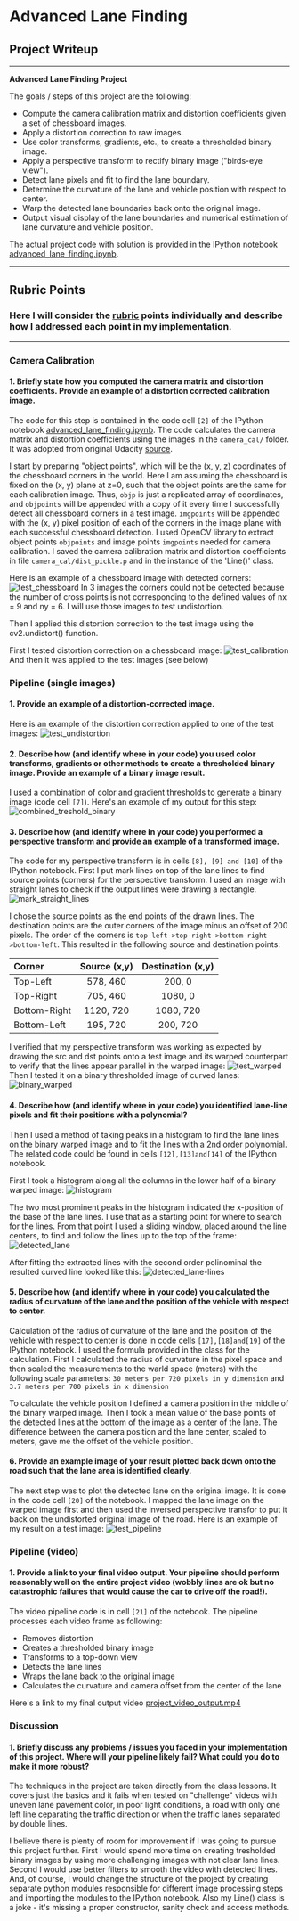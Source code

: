 
# **Advanced Lane Finding**

## Project Writeup

---

**Advanced Lane Finding Project**

The goals / steps of this project are the following:
* Compute the camera calibration matrix and distortion coefficients given a set of chessboard images.
* Apply a distortion correction to raw images.
* Use color transforms, gradients, etc., to create a thresholded binary image.
* Apply a perspective transform to rectify binary image ("birds-eye view").
* Detect lane pixels and fit to find the lane boundary.
* Determine the curvature of the lane and vehicle position with respect to center.
* Warp the detected lane boundaries back onto the original image.
* Output visual display of the lane boundaries and numerical estimation of lane curvature and vehicle position.

The actual project code with solution is provided in the IPython notebook [advanced_lane_finding.ipynb](advanced_lane_finding.ipynb).

---

## Rubric Points
### Here I will consider the [rubric](https://review.udacity.com/#!/rubrics/571/view) points individually and describe how I addressed each point in my implementation.  

---

### Camera Calibration

#### 1. Briefly state how you computed the camera matrix and distortion coefficients. Provide an example of a distortion corrected calibration image.

The code for this step is contained in the code cell `[2]` of the IPython notebook [advanced_lane_finding.ipynb](advanced_lane_finding.ipynb). The code calculates the camera matrix and distortion coefficients using the images in the `camera_cal/` folder. It was adopted from original Udacity [source](https://github.com/udacity/CarND-Camera-Calibration).

I start by preparing "object points", which will be the (x, y, z) coordinates of the chessboard corners in the world. Here I am assuming the chessboard is fixed on the (x, y) plane at z=0, such that the object points are the same for each calibration image. Thus, `objp` is just a replicated array of coordinates, and `objpoints` will be appended with a copy of it every time I successfully detect all chessboard corners in a test image. `imgpoints` will be appended with the (x, y) pixel position of each of the corners in the image plane with each successful chessboard detection. I used OpenCV library to extract object points `objpoints` and image points `imgpoints` needed for camera calibration. I saved the camera calibration matrix and distortion coefficients in file `camera_cal/dist_pickle.p` and in the instance of the 'Line()' class.

Here is an example of a chessboard image with detected corners:
![test_chessboard](output_images/test_chessboard.jpg)
In 3 images the corners could not be detected because the number of cross points is not corresponding to the defined values of nx = 9 and ny = 6. I will use those images to test undistortion.

Then I applied this distortion correction to the test image using the cv2.undistort() function. 

First I tested distortion correction on a chessboard image:
![test_calibration](output_images/test_calibration.jpg)
And then it was applied to the test images (see below)


### Pipeline (single images)

#### 1. Provide an example of a distortion-corrected image.

Here is an example of the distortion correction applied to one of the test images:
![test_undistortion](output_images/test_undistortion.jpg)

#### 2. Describe how (and identify where in your code) you used color transforms, gradients or other methods to create a thresholded binary image. Provide an example of a binary image result.

I used a combination of color and gradient thresholds to generate a binary image (code cell `[7]`). Here's an example of my output for this step:
![combined_treshold_binary](output_images/combined_treshold_binary.jpg)

#### 3. Describe how (and identify where in your code) you performed a perspective transform and provide an example of a transformed image.

The code for my perspective transform is in cells `[8], [9] and [10]` of the IPython notebook. 
First I put mark lines on top of the lane lines to find source points (corners) for the perspective transform. I used an image with straight lanes to check if the output lines were drawing a rectangle.
![mark_straight_lines](output_images/mark_straight_lines.jpg)

I chose the source points as the end points of the drawn lines. The destination points are the outer corners of the image minus an offset of 200 pixels. The order of the corners is `top-left->top-right->bottom-right->bottom-left`. This resulted in the following source and destination points:

| Corner | Source (x,y) | Destination (x,y) | 
|:-------|:------:|:-----------:| 
|Top-Left|578, 460|200, 0|
|Top-Right|705, 460|1080, 0|
|Bottom-Right|1120, 720|1080, 720|
|Bottom-Left|195, 720|200, 720|

I verified that my perspective transform was working as expected by drawing the src and dst points onto a test image and its warped counterpart to verify that the lines appear parallel in the warped image:
![test_warped](output_images/test_warped.jpg)
Then I tested it on a binary thresholded image of curved lanes:
![binary_warped](output_images/binary_warped.jpg)

#### 4. Describe how (and identify where in your code) you identified lane-line pixels and fit their positions with a polynomial?

Then I used a method of taking peaks in a histogram to find the lane lines on the binary warped image and to fit the lines with a 2nd order polynomial. The related code could be found in cells `[12],[13]and[14]` of the IPython notebook.

First I took a histogram along all the columns in the lower half of a binary warped image:
![histogram](output_images/histogram.jpg)

The two most prominent peaks in the histogram indicated the x-position of the base of the lane lines. I use that as a starting point for where to search for the lines. From that point I used a sliding window, placed around the line centers, to find and follow the lines up to the top of the frame:
![detected_lane](output_images/detected_lane.jpg)

After fitting the extracted lines with the second order polinominal the resulted curved line looked like this:
![detected_lane-lines](output_images/detected_lane-lines.jpg)

#### 5. Describe how (and identify where in your code) you calculated the radius of curvature of the lane and the position of the vehicle with respect to center.

Calculation of the  radius of curvature of the lane and the position of the vehicle with respect to center is done in code cells `[17],[18]and[19]` of the IPython notebook. I used the formula provided in the class for the calculation. First I calculated the radius of curvature in the pixel space and then scaled the measurements to the warld space (meters) with the following scale parameters: `30 meters per 720 pixels in y dimension` and `3.7 meters per 700 pixels in x dimension`

To calculate the vehicle position I defined a camera position in the middle of the binary warped image. Then I took a mean value of the base points of the detected lines at the bottom of the image as a center of the lane. The difference between the camera position and the lane center, scaled to meters, gave me the offset of the vehicle position.

#### 6. Provide an example image of your result plotted back down onto the road such that the lane area is identified clearly.

The next step was to plot the detected lane on the original image. It is done in the code cell `[20]` of the notebook. I mapped the lane image on the warped image first and then used the inversed perspective transfor to put it back on the undistorted original image of the road. Here is an example of my result on a test image:
![test_pipeline](output_images/test_pipeline.jpg)

### Pipeline (video)

#### 1. Provide a link to your final video output. Your pipeline should perform reasonably well on the entire project video (wobbly lines are ok but no catastrophic failures that would cause the car to drive off the road!).

The video pipeline code is in cell `[21]` of the notebook. The pipeline processes each video frame as following:
* Removes distortion
* Creates a thresholded binary image
* Transforms to a top-down view
* Detects the lane lines
* Wraps the lane back to the original image
* Calculates the curvature and camera offset from the center of the lane

Here's a link to my final output video [project_video_output.mp4](project_video_output.mp4)

### Discussion

#### 1. Briefly discuss any problems / issues you faced in your implementation of this project. Where will your pipeline likely fail? What could you do to make it more robust?

The techniques in the project are taken directly from the class lessons. It covers just the basics and it fails when tested on "challenge" videos with uneven lane pavement color, in poor light conditions, a road with only one left line ceparating the traffic direction or when the traffic lanes separated by double lines.

I believe there is plenty of room for improvement if I was going to pursue this project further. First I would spend more time on creating tresholded binary images by using more challenging images with not clear lane lines. Second I would use better filters to smooth the video with detected lines. And, of course, I would change the structure of the project by creating separate python modules responsible for different image processing steps and importing the modules to the IPython notebook. Also my Line() class is a joke - it's missing a proper constructor, sanity check and access methods.   
